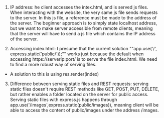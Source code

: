 1. IP address: he client accesses the intex.html, and is served js files. When interacting with the website, the very same js file sends requests to the server. In this js file, a reference must be made to the address of the server. The beginner approach is to simply state localhost address, but we want to make server accessible from remote clients, meaning that the server will have to send a js file which contains the IP address of the server.

2. Accessing index.html: I presume that the current solution ""app.use('/', express.static('public/'));"" works just because the default when accessing https://serverip:port/ is to serve the file index.html. We need to find a more robust way of serving files.
- A solution to this is using res.render(index)  

3. Difference between serving static files and REST requests: serving static files doesn't require REST methods like GET, POST, PUT, DELETE, but rather enables a folder located on the server for public access. Serving static files with express.js happens through app.use('/images',express.static(public/images)), meaning client will be able to access the content of public/images under the address /images.